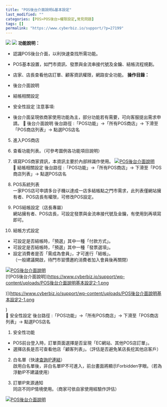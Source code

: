 ```yaml
---
title: "POS後台介面說明&基本設定"
last_modified: ""
categories: [POS>POS後台>權限設定,常見問題]
tags: []
permalink: "https://www.cyberbiz.io/support/?p=27199"
---
```


![](https://www.cyberbiz.io/support/wp-content/uploads/適用站別.png)
[![](https://www.cyberbiz.io/support/wp-content/uploads/台灣站.png)](https://www.cyberbiz.io/support/?page_id=2490)
**功能說明：**  

* 認識POS後台介面，以利快速查找所需功能。
* POS基本設置，如門市資訊、發票與金流串接代號及金鑰、結帳流程規劃。
* 店家、店長查看他店訂單、顧客資訊權限，網路安全功能。
**操作目錄：**

* 後台介面說明
* 結帳相關設定
* 安全性設定
注意事項:  

* 後台介面呈現依商家使用功能為主，部分功能若有需要，可向客服提出需求申請。
📌 後台介面說明 後台路徑 :「POS功能」→「所有POS商店」→ 下滑至「POS商店列表」→ 點選POS店名  


5. 進入POS商店
1. 查看功能列表。（可參考圖例各功能項目說明）
2. 填寫POS商家資訊，本資訊主要於內部辨識作使用。
[![POS後台介面說明](https://www.cyberbiz.io/support/wp-content/uploads/POS後台介面說明基本設定1.png)](https://www.cyberbiz.io/support/wp-content/uploads/POS後台介面說明基本設定1.png)  
📌 結帳相關設定 後台路徑 :「POS功能」→「所有POS商店」→ 下滑至「POS商店列表」→ 點選POS店名  


1. POS系統列表  
一家POS店可申請多台子機以達成一店多結帳點之門市需求，此列表僅網站擁有者、POS店長有權限，可修改POS設定。



2. POS結帳設定（店長專屬）  
網站擁有者、POS店長，可設定發票與金流串接代號及金鑰，有使用到再填寫即可。



3. 結帳方式設定  

* 可設定是否結帳時，「預選」其中一種「付款方式」。
* 可設定是否結帳時，「預選」其中一種「發票選項」。
* 設定消費者是否「需成為會員」，才可進行「結帳」。  
（一般建議開啟，待門市習慣邀約消費者加入會員後再關閉）

[![POS後台介面說明](https://www.cyberbiz.io/support/wp-content/uploads/POS後台介面說明基本設定2.png)](https://www.cyberbiz.io/support/wp-content/uploads/POS後台介面說明基本設定2.png)  
[![POS後台介面說明](https://www.cyberbiz.io/support/wp-content/uploads/POS後台介面說明基本設定2-1.png

)](https://www.cyberbiz.io/support/wp-content/uploads/POS後台介面說明基本設定2-1.png

)  
📌 安全性設定 後台路徑 :「POS功能」→「所有POS商店」→ 下滑至「POS商店列表」→ 點選POS店名  


1. 安全性功能  

* POS前台登入時，訂單頁面選擇是否呈現「EC網站、其他POS店訂單」。
* 選擇店長是否可查看他店「顧客列表」。（評估是否避免某店長挖其他店客戶）


2. 白名單（快速[查詢IP連結](https://myip.com.tw/)）  
啟用白名單後，非白名單IP不可進入，前台畫面將顯示Forbidden字眼。（若為浮動IP不建議使用）



3. 訂單IP來源通知  
同店不同IP情境使用。（商家可依自家使用經驗作評估）

[![POS後台介面說明](https://www.cyberbiz.io/support/wp-content/uploads/POS後台介面說明基本設定3.png)](https://www.cyberbiz.io/support/wp-content/uploads/POS後台介面說明基本設定3.png)  

